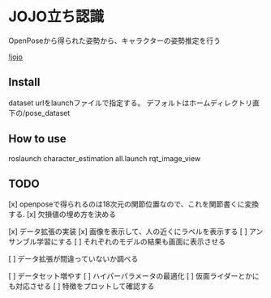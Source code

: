 # JOJO立ち認識
OpenPoseから得られた姿勢から、キャラクターの姿勢推定を行う

[!jojo](https://github.com/OkanoShogo0903/character_estimation/blob/master/etcs/jojo.jpg)

## Install
dataset urlをlaunchファイルで指定する。
デフォルトはホームディレクトリ直下の/pose_dataset

## How to use
roslaunch character_estimation all.launch
rqt_image_view

## TODO
[x] openposeで得られるのは18次元の関節位置なので、これを関節書くに変換する.
[x] 欠損値の埋め方を決める

[x] データ拡張の実装
[x] 画像を表示して、人の近くにラベルを表示する
[ ] アンサンブル学習にする
[ ] それぞれのモデルの結果も画面に表示させる

[ ] データ拡張が間違っていないか調べる

[ ] データセット増やす
[ ] ハイパーパラメータの最適化
[ ] 仮面ライダーとかにも対応させる
[ ] 特徴をプロットして確認する

